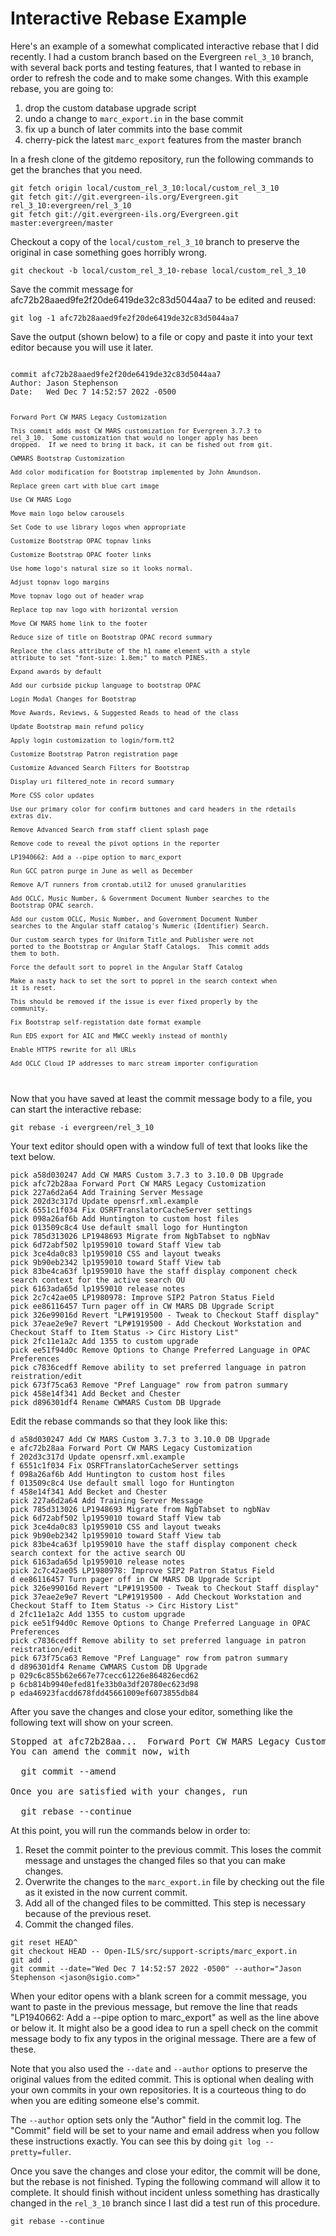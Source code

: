 # Interactive Rebase Example #

Here's an example of a somewhat complicated interactive rebase that I
did recently.  I had a custom branch based on the Evergreen `rel_3_10`
branch, with several back ports and testing features, that I wanted to
rebase in order to refresh the code and to make some changes.  With
this example rebase, you are going to:

1. drop the custom database upgrade script
2. undo a change to `marc_export.in` in the base commit
3. fix up a bunch of later commits into the base commit
4. cherry-pick the latest `marc_export` features from the master branch

In a fresh clone of the gitdemo repository, run the following commands
to get the branches that you need.

```
git fetch origin local/custom_rel_3_10:local/custom_rel_3_10
git fetch git://git.evergreen-ils.org/Evergreen.git rel_3_10:evergreen/rel_3_10
git fetch git://git.evergreen-ils.org/Evergreen.git master:evergreen/master
```

Checkout a copy of the `local/custom_rel_3_10` branch to preserve the
original in case something goes horribly wrong.

```
git checkout -b local/custom_rel_3_10-rebase local/custom_rel_3_10
```

Save the commit message for afc72b28aaed9fe2f20de6419de32c83d5044aa7 to be edited and reused:

```
git log -1 afc72b28aaed9fe2f20de6419de32c83d5044aa7
```

Save the output (shown below) to a file or copy and paste it into your
text editor because you will use it later.

<p><code>
commit afc72b28aaed9fe2f20de6419de32c83d5044aa7
Author: Jason Stephenson <jason@sigio.com>
Date:   Wed Dec 7 14:52:57 2022 -0500

    Forward Port CW MARS Legacy Customization
    
    This commit adds most CW MARS customization for Evergreen 3.7.3 to
    rel_3_10.  Some customization that would no longer apply has been
    dropped.  If we need to bring it back, it can be fished out from git.
    
    CWMARS Bootstrap Customization
    
    Add color modification for Bootstrap implemented by John Amundson.
    
    Replace green cart with blue cart image
    
    Use CW MARS Logo
    
    Move main logo below carousels
    
    Set Code to use library logos when appropriate
    
    Customize Bootstrap OPAC topnav links
    
    Customize Bootstrap OPAC footer links
    
    Use home logo's natural size so it looks normal.
    
    Adjust topnav logo margins
    
    Move topnav logo out of header wrap
    
    Replace top nav logo with horizontal version
    
    Move CW MARS home link to the footer
    
    Reduce size of title on Bootstrap OPAC record summary
    
    Replace the class attribute of the h1 name element with a style
    attribute to set "font-size: 1.8em;" to match PINES.
    
    Expand awards by default
    
    Add our curbside pickup language to bootstrap OPAC
    
    Login Modal Changes for Bootstrap
    
    Move Awards, Reviews, & Suggested Reads to head of the class
    
    Update Bootstrap main refund policy
    
    Apply login customization to login/form.tt2
    
    Customize Bootstrap Patron registration page
    
    Customize Advanced Search Filters for Bootstrap
    
    Display uri filtered_note in record summary
    
    More CSS color updates
    
    Use our primary color for confirm buttones and card headers in the rdetails
    extras div.
    
    Remove Advanced Search from staff client splash page
    
    Remove code to reveal the pivot options in the reporter
    
    LP1940662: Add a --pipe option to marc_export
    
    Run GCC patron purge in June as well as December
    
    Remove A/T runners from crontab.util2 for unused granularities
    
    Add OCLC, Music Number, & Government Document Number searches to the
    Bootstrap OPAC search.
    
    Add our custom OCLC, Music Number, and Government Document Number
    searches to the Angular staff catalog's Numeric (Identifier) Search.
    
    Our custom search types for Uniform Title and Publisher were not
    ported to the Bootstrap or Angular Staff Catalogs.  This commit adds
    them to both.
    
    Force the default sort to poprel in the Angular Staff Catalog
    
    Make a nasty hack to set the sort to poprel in the search context when
    it is reset.
    
    This should be removed if the issue is ever fixed properly by the
    community.
    
    Fix Bootstrap self-registation date format example
    
    Run EDS export for AIC and MWCC weekly instead of monthly
    
    Enable HTTPS rewrite for all URLs
    
    Add OCLC Cloud IP addresses to marc_stream_importer configuration
</code></p>

Now that you have saved at least the commit message body to a file,
you can start the interactive rebase:


```
git rebase -i evergreen/rel_3_10
```

Your text editor should open with a window full of text that looks like the text below.


```
pick a58d030247 Add CW MARS Custom 3.7.3 to 3.10.0 DB Upgrade
pick afc72b28aa Forward Port CW MARS Legacy Customization
pick 227a6d2a64 Add Training Server Message
pick 202d3c317d Update opensrf.xml.example
pick 6551c1f034 Fix OSRFTranslatorCacheServer settings
pick 098a26af6b Add Huntington to custom host files
pick 013509c8c4 Use default small logo for Huntington
pick 785d313026 LP1948693 Migrate from NgbTabset to ngbNav
pick 6d72abf502 lp1959010 toward Staff View tab
pick 3ce4da0c83 lp1959010 CSS and layout tweaks
pick 9b90eb2342 lp1959010 toward Staff View tab
pick 83be4ca63f lp1959010 have the staff display component check search context for the active search OU
pick 6163ada65d lp1959010 release notes
pick 2c7c42ae05 LP1980978: Improve SIP2 Patron Status Field
pick ee86116457 Turn pager off in CW MARS DB Upgrade Script
pick 326e99016d Revert "LP#1919500 - Tweak to Checkout Staff display"
pick 37eae2e9e7 Revert "LP#1919500 - Add Checkout Workstation and Checkout Staff to Item Status -> Circ History List"
pick 2fc11e1a2c Add 1355 to custom upgrade
pick ee51f94d0c Remove Options to Change Preferred Language in OPAC Preferences
pick c7836cedff Remove ability to set preferred language in patron reistration/edit
pick 673f75ca63 Remove "Pref Language" row from patron summary
pick 458e14f341 Add Becket and Chester
pick d896301df4 Rename CWMARS Custom DB Upgrade
```

Edit the rebase commands so that they look like this:


```
d a58d030247 Add CW MARS Custom 3.7.3 to 3.10.0 DB Upgrade
e afc72b28aa Forward Port CW MARS Legacy Customization
f 202d3c317d Update opensrf.xml.example
f 6551c1f034 Fix OSRFTranslatorCacheServer settings
f 098a26af6b Add Huntington to custom host files
f 013509c8c4 Use default small logo for Huntington
f 458e14f341 Add Becket and Chester
pick 227a6d2a64 Add Training Server Message
pick 785d313026 LP1948693 Migrate from NgbTabset to ngbNav
pick 6d72abf502 lp1959010 toward Staff View tab
pick 3ce4da0c83 lp1959010 CSS and layout tweaks
pick 9b90eb2342 lp1959010 toward Staff View tab
pick 83be4ca63f lp1959010 have the staff display component check search context for the active search OU
pick 6163ada65d lp1959010 release notes
pick 2c7c42ae05 LP1980978: Improve SIP2 Patron Status Field
d ee86116457 Turn pager off in CW MARS DB Upgrade Script
pick 326e99016d Revert "LP#1919500 - Tweak to Checkout Staff display"
pick 37eae2e9e7 Revert "LP#1919500 - Add Checkout Workstation and Checkout Staff to Item Status -> Circ History List"
d 2fc11e1a2c Add 1355 to custom upgrade
pick ee51f94d0c Remove Options to Change Preferred Language in OPAC Preferences
pick c7836cedff Remove ability to set preferred language in patron reistration/edit
pick 673f75ca63 Remove "Pref Language" row from patron summary
d d896301df4 Rename CWMARS Custom DB Upgrade
p 029c6c855b62e667e77cecc61226e864826ecd62
p 6cb814b9940efed81fe33b0a3df20780ec623d98
p eda46923facdd678fdd45661009ef6073855db84
```

After you save the changes and close your editor, something like the
following text will show on your screen.

<pre>
Stopped at afc72b28aa...  Forward Port CW MARS Legacy Customization
You can amend the commit now, with

  git commit --amend 

Once you are satisfied with your changes, run

  git rebase --continue
</pre>

At this point, you will run the commands below in order to:

1. Reset the commit pointer to the previous commit.  This loses the commit message and unstages the changed files so that you can make changes.
2. Overwrite the changes to the `marc_export.in` file by checking out the file as it existed in the now current commit.
3. Add all of the changed files to be committed. This step is necessary because of the previous reset.
4. Commit the changed files.

```
git reset HEAD^
git checkout HEAD -- Open-ILS/src/support-scripts/marc_export.in
git add .
git commit --date="Wed Dec 7 14:52:57 2022 -0500" --author="Jason Stephenson <jason@sigio.com>"
```

When your editor opens with a blank screen for a commit message, you
want to paste in the previous message, but remove the line that reads
"LP1940662: Add a --pipe option to marc_export" as well as the line
above or below it.  It might also be a good idea to run a spell check
on the commit message body to fix any typos in the original message.
There are a few of these.

Note that you also used the `--date` and `--author` options to
preserve the original values from the edited commit.  This is optional
when dealing with your own commits in your own repositories.  It is a
courteous thing to do when you are editing someone else's commit.

The `--author` option sets only the "Author" field in the commit log.
The "Commit" field will be set to your name and email address when you
follow these instructions exactly.  You can see this by doing `git log
--pretty=fuller`.

Once you save the changes and close your editor, the commit will be
done, but the rebase is not finished.  Typing the following command
will allow it to complete.  It should finish without incident unless
something has drastically changed in the `rel_3_10` branch since I
last did a test run of this procedure.


```
git rebase --continue
```
